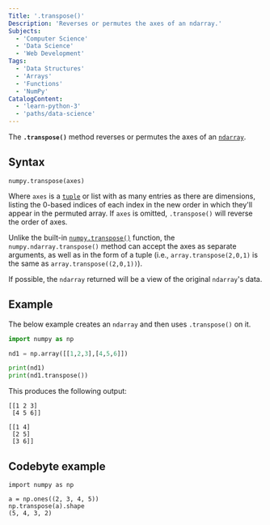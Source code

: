 ```yaml
---
Title: '.transpose()'
Description: 'Reverses or permutes the axes of an ndarray.'
Subjects:
  - 'Computer Science'
  - 'Data Science'
  - 'Web Development'
Tags:
  - 'Data Structures'
  - 'Arrays'
  - 'Functions'
  - 'NumPy'
CatalogContent:
  - 'learn-python-3'
  - 'paths/data-science'
---
```


The **`.transpose()`** method reverses or permutes the axes of an [`ndarray`](https://www.codecademy.com/resources/docs/numpy/ndarray).

## Syntax

```pseudo
numpy.transpose(axes)
```

Where `axes` is a [`tuple`](https://www.codecademy.com/resources/docs/python/tuples) or list with as many entries as there are dimensions, listing the 0-based indices of each index in the new order in which they'll appear in the permuted array. If `axes` is omitted, `.transpose()` will reverse the order of axes.

Unlike the built-in [`numpy.transpose()`](https://www.codecademy.com/resources/docs/numpy/built-in-functions/transpose) function, the `numpy.ndarray.transpose()` method can accept the axes as separate arguments, as well as in the form of a tuple (i.e., `array.transpose(2,0,1)` is the same as `array.transpose((2,0,1))`).

If possible, the `ndarray` returned will be a view of the original `ndarray`'s data.

## Example

The below example creates an `ndarray` and then uses `.transpose()` on it.

```py
import numpy as np

nd1 = np.array([[1,2,3],[4,5,6]])

print(nd1)
print(nd1.transpose())
```

This produces the following output:

```shell
[[1 2 3]
 [4 5 6]]

[[1 4]
 [2 5]
 [3 6]]
```

## Codebyte example

```codebyte/python
import numpy as np

a = np.ones((2, 3, 4, 5))
np.transpose(a).shape
(5, 4, 3, 2)
```
